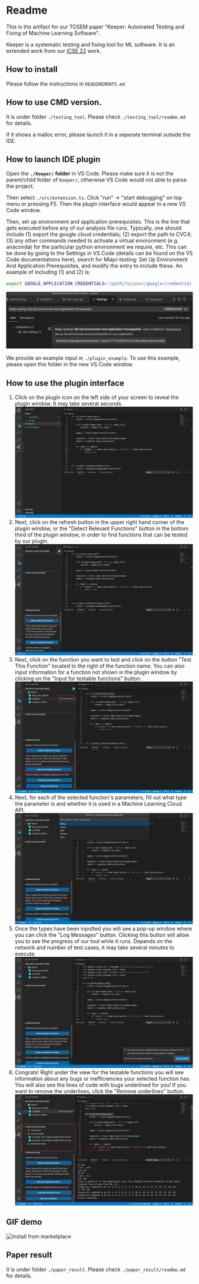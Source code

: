# Readme
This is the artifact for our TOSEM paper "Keeper: Automated Testing and Fixing of Machine Learning Software".

Keeper is a systematic testing and fixing tool for ML software. It is an extended work from our [ICSE 22](https://github.com/mlapistudy/ICSE2022_158) work.


## How to install
Please follow the instructions in  `REQUIREMENTS.md`

## How to use CMD version.
It is under folder `./testing_tool`. Please check `./testing_tool/readme.md` for details.

If it shows a malloc error, please launch it in a seperate terminal outside the IDE.

## How to launch IDE plugin
Open the **`./Keeper/` folder** in VS Code. Please make sure it is not the parent/child folder of `Keeper/`, otherwise VS Code would not able to parse the project.

Then select `./src/extension.ts`. Click "run" -> "start debugging" on top menu or pressing F5. Then the plugin interface would appear in a new VS Code window. 

Then, set up environment and application prerequisites. This is the line that gets executed before any of our analysis file runs. Typically, one should include (1) export the google cloud credentials; (2) export the path to CVC4; (3) any other commands needed to activate a virtual environment (e.g. anaconda) for the particular python environment we require, etc. This can be done by going to the Settings in VS Code (details can be found on the VS Code documentations here), search for Mlapi-testing: Set Up Environment And Application Prerequisites, and modify the entry to include these. An example of including (1) and (2) is:

``` bash
export GOOGLE_APPLICATION_CREDENTIALS='/path/to/your/google/credential.json'; export PYTHONPATH=/usr/local/share/pyshared/;
``` 

![Install from marketplace](demo/settings.png)


We provide an example input in `./plugin_example`. To use this example, please open this folder in the new VS Code window.


## How to use the plugin interface
1. Click on the plugin icon on the left side of your screen to reveal the plugin window. It may take several seconds.
![Install from marketplace](demo/demo1.jpeg)
2. Next, click on the refresh button in the upper right hand corner of the plugin window, or the "Detect Relevant Functions" button in the bottom third of the plugin window, in order to find functions that can be tested by our plugin.
![Install from marketplace](demo/demo2.jpeg)
3. Next, click on the function you want to test and click on the button "Test This Function" located to the right of the function name. You can also input information for a function not shown in the plugin window by clicking on the "Input for testable functions" button.
![Install from marketplace](demo/demo3.jpeg)
4. Next, for each of the selected function's parameters, fill out what type the parameter is and whether it is used in a Machine Learning Cloud API.
![Install from marketplace](demo/demo4.jpeg)
5. Once the types have been inputted you will see a pop-up window where you can click the "Log Messages" button. Clicking this button will allow you to see the progress of our tool while it runs. Depends on the network and number of test cases, it may take several minutes to execute.
![Install from marketplace](demo/demo5.jpeg)
6. Congrats! Right under the view for the testable functions you will see information about any bugs or inefficiencies your selected function has. You will also see the lines of code with bugs underlined for you! If you want to remove the underlines, click the "Remove underlines" button.
![Install from marketplace](demo/demo6.jpeg)

## GIF demo
![Install from marketplace](demo/demo-video.gif)


## Paper result
It is under folder `./paper_result`. Please check `./paper_result/readme.md` for details.
